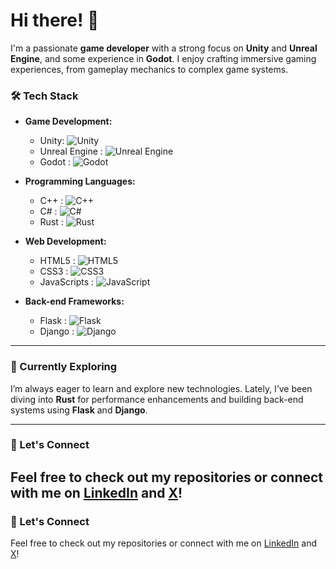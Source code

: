 # Hi there! 👋

I'm a passionate **game developer** with a strong focus on **Unity** and **Unreal Engine**, and some experience in **Godot**. I enjoy crafting immersive gaming experiences, from gameplay mechanics to complex game systems.

### 🛠️ Tech Stack

- **Game Development:**  
  * Unity: ![Unity](https://img.shields.io/badge/Unity-100000?style=for-the-badge&logo=unity&logoColor=white) 
  * Unreal Engine : ![Unreal Engine](https://img.shields.io/badge/Unreal%20Engine-313131?style=for-the-badge&logo=unreal-engine&logoColor=white) 
  * Godot : ![Godot](https://img.shields.io/badge/Godot-478CBF?style=for-the-badge&logo=godot-engine&logoColor=white) 

- **Programming Languages:**  
  * C++ : ![C++](https://img.shields.io/badge/C++-00599C?style=for-the-badge&logo=cplusplus&logoColor=white) 
  * C# : ![C#](https://img.shields.io/badge/C%23-239120?style=for-the-badge&logo=csharp&logoColor=white)  
  * Rust : ![Rust](https://img.shields.io/badge/Rust-000000?style=for-the-badge&logo=rust&logoColor=white)  

- **Web Development:**  
  * HTML5 : ![HTML5](https://img.shields.io/badge/HTML5-E34F26?style=for-the-badge&logo=html5&logoColor=white)  
  * CSS3 : ![CSS3](https://img.shields.io/badge/CSS3-1572B6?style=for-the-badge&logo=css3&logoColor=white)   
  * JavaScripts : ![JavaScript](https://img.shields.io/badge/JavaScript-F7DF1E?style=for-the-badge&logo=javascript&logoColor=black) 

- **Back-end Frameworks:**  
  * Flask : ![Flask](https://img.shields.io/badge/Flask-000000?style=for-the-badge&logo=flask&logoColor=white)  
  * Django : ![Django](https://img.shields.io/badge/Django-092E20?style=for-the-badge&logo=django&logoColor=white)

---

### 🌱 Currently Exploring

I’m always eager to learn and explore new technologies. Lately, I’ve been diving into **Rust** for performance enhancements and building back-end systems using **Flask** and **Django**.

---

### 🔗 Let's Connect
Feel free to check out my repositories or connect with me on [LinkedIn](https://www.linkedin.com/in/nguyen-sad-developer-787908213/) and [X](https://x.com/SAD_Nguyen203)!
---

### 🔗 Let's Connect
Feel free to check out my repositories or connect with me on [LinkedIn](https://www.linkedin.com/in/nguyen-sad-developer-787908213/) and [X](https://x.com/SAD_Nguyen203)!

